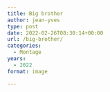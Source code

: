 ```yaml
---
title: Big brother
author: jean-yves
type: post
date: 2022-02-26T08:30:14+00:00
url: /big-brother/
categories:
  - Montage
years:
  - 2022
format: image

---
```


